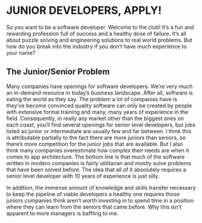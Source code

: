 # JUNIOR DEVELOPERS, APPLY!

So you want to be a software developer. Welcome to the club! It’s a fun and rewarding profession full of success and a healthy dose of failure. It’s all about puzzle solving and engineering solutions to real world problems. But how do you break into the industry if you don’t have much experience to your name?

## The Junior/Senior Problem

Many companies have openings for software developers. We’re very much an in-demand resource in today’s business landscape. After all, software is eating the world as they say. The problem a lot of companies have is they’ve become convinced quality software can only be created by people with extensive formal training and many, many years of experience in the field. Consequently, in really any market other than the biggest ones on each coast, you’ll find several openings for senior level developers, but jobs listed as junior or intermediate are usually few and far between. I think this is attributable partially to the fact there are more juniors than seniors, so there’s more competition for the junior jobs that are available. But I also think many companies overestimate how complex their needs are when it comes to app architecture. The bottom line is that much of the software written in modern companies is fairly utilitarian and mostly solve problems that have been solved before. The idea that all of it absolutely requires a senior level developer with 10 years of experience is just silly.

In addition, the immense amount of knowledge and skills transfer necessary to keep the pipeline of viable developers a healthy one requires those juniors companies think aren’t worth investing in to spend time in a position where they can learn from the seniors that came before. Why this isn’t apparent to more managers is baffling to me.
